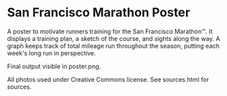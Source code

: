 # San Francisco Marathon Poster

A poster to motivate runners training for the San Francisco Marathon&trade;. It displays a training plan, a sketch of the course, and sights along the way. A graph keeps track of total mileage run throughout the season, putting each week's long run in perspective.

Final output visible in poster.png.

All photos used under Creative Commons license. See sources.html for sources.
